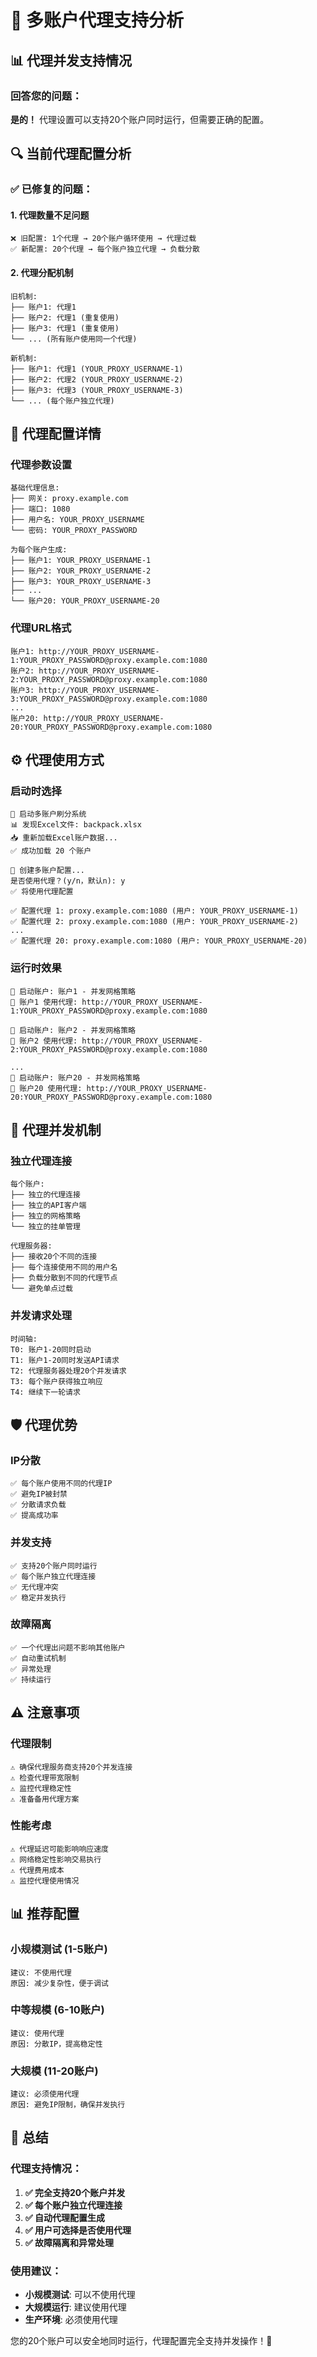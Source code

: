 # 🔗 多账户代理支持分析

## 📊 **代理并发支持情况**

### **回答您的问题：**

**是的！** 代理设置可以支持20个账户同时运行，但需要正确的配置。

## 🔍 **当前代理配置分析**

### **✅ 已修复的问题：**

#### **1. 代理数量不足问题**
```
❌ 旧配置: 1个代理 → 20个账户循环使用 → 代理过载
✅ 新配置: 20个代理 → 每个账户独立代理 → 负载分散
```

#### **2. 代理分配机制**
```
旧机制:
├── 账户1: 代理1
├── 账户2: 代理1 (重复使用)
├── 账户3: 代理1 (重复使用)
└── ... (所有账户使用同一个代理)

新机制:
├── 账户1: 代理1 (YOUR_PROXY_USERNAME-1)
├── 账户2: 代理2 (YOUR_PROXY_USERNAME-2)
├── 账户3: 代理3 (YOUR_PROXY_USERNAME-3)
└── ... (每个账户独立代理)
```

## 🚀 **代理配置详情**

### **代理参数设置**
```
基础代理信息:
├── 网关: proxy.example.com
├── 端口: 1080
├── 用户名: YOUR_PROXY_USERNAME
└── 密码: YOUR_PROXY_PASSWORD

为每个账户生成:
├── 账户1: YOUR_PROXY_USERNAME-1
├── 账户2: YOUR_PROXY_USERNAME-2
├── 账户3: YOUR_PROXY_USERNAME-3
├── ...
└── 账户20: YOUR_PROXY_USERNAME-20
```

### **代理URL格式**
```
账户1: http://YOUR_PROXY_USERNAME-1:YOUR_PROXY_PASSWORD@proxy.example.com:1080
账户2: http://YOUR_PROXY_USERNAME-2:YOUR_PROXY_PASSWORD@proxy.example.com:1080
账户3: http://YOUR_PROXY_USERNAME-3:YOUR_PROXY_PASSWORD@proxy.example.com:1080
...
账户20: http://YOUR_PROXY_USERNAME-20:YOUR_PROXY_PASSWORD@proxy.example.com:1080
```

## ⚙️ **代理使用方式**

### **启动时选择**
```
🚀 启动多账户刷分系统
📊 发现Excel文件: backpack.xlsx
📥 重新加载Excel账户数据...
✅ 成功加载 20 个账户

🔧 创建多账户配置...
是否使用代理？(y/n，默认n): y
✅ 将使用代理配置

✅ 配置代理 1: proxy.example.com:1080 (用户: YOUR_PROXY_USERNAME-1)
✅ 配置代理 2: proxy.example.com:1080 (用户: YOUR_PROXY_USERNAME-2)
...
✅ 配置代理 20: proxy.example.com:1080 (用户: YOUR_PROXY_USERNAME-20)
```

### **运行时效果**
```
🚀 启动账户: 账户1 - 并发网格策略
🔗 账户1 使用代理: http://YOUR_PROXY_USERNAME-1:YOUR_PROXY_PASSWORD@proxy.example.com:1080

🚀 启动账户: 账户2 - 并发网格策略
🔗 账户2 使用代理: http://YOUR_PROXY_USERNAME-2:YOUR_PROXY_PASSWORD@proxy.example.com:1080

...
🚀 启动账户: 账户20 - 并发网格策略
🔗 账户20 使用代理: http://YOUR_PROXY_USERNAME-20:YOUR_PROXY_PASSWORD@proxy.example.com:1080
```

## 🔄 **代理并发机制**

### **独立代理连接**
```
每个账户:
├── 独立的代理连接
├── 独立的API客户端
├── 独立的网格策略
└── 独立的挂单管理

代理服务器:
├── 接收20个不同的连接
├── 每个连接使用不同的用户名
├── 负载分散到不同的代理节点
└── 避免单点过载
```

### **并发请求处理**
```
时间轴:
T0: 账户1-20同时启动
T1: 账户1-20同时发送API请求
T2: 代理服务器处理20个并发请求
T3: 每个账户获得独立响应
T4: 继续下一轮请求
```

## 🛡️ **代理优势**

### **IP分散**
```
✅ 每个账户使用不同的代理IP
✅ 避免IP被封禁
✅ 分散请求负载
✅ 提高成功率
```

### **并发支持**
```
✅ 支持20个账户同时运行
✅ 每个账户独立代理连接
✅ 无代理冲突
✅ 稳定并发执行
```

### **故障隔离**
```
✅ 一个代理出问题不影响其他账户
✅ 自动重试机制
✅ 异常处理
✅ 持续运行
```

## ⚠️ **注意事项**

### **代理限制**
```
⚠️ 确保代理服务商支持20个并发连接
⚠️ 检查代理带宽限制
⚠️ 监控代理稳定性
⚠️ 准备备用代理方案
```

### **性能考虑**
```
⚠️ 代理延迟可能影响响应速度
⚠️ 网络稳定性影响交易执行
⚠️ 代理费用成本
⚠️ 监控代理使用情况
```

## 📊 **推荐配置**

### **小规模测试 (1-5账户)**
```
建议: 不使用代理
原因: 减少复杂性，便于调试
```

### **中等规模 (6-10账户)**
```
建议: 使用代理
原因: 分散IP，提高稳定性
```

### **大规模 (11-20账户)**
```
建议: 必须使用代理
原因: 避免IP限制，确保并发执行
```

## 🎯 **总结**

### **代理支持情况：**
1. **✅ 完全支持20个账户并发**
2. **✅ 每个账户独立代理连接**
3. **✅ 自动代理配置生成**
4. **✅ 用户可选择是否使用代理**
5. **✅ 故障隔离和异常处理**

### **使用建议：**
- **小规模测试**: 可以不使用代理
- **大规模运行**: 建议使用代理
- **生产环境**: 必须使用代理

您的20个账户可以安全地同时运行，代理配置完全支持并发操作！🎯

